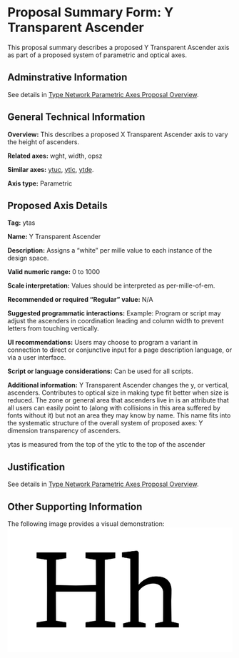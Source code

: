 # Proposal Summary Form: Y Transparent Ascender

This proposal summary describes a proposed Y Transparent Ascender axis as part of a
proposed system of parametric and optical axes.

## Adminstrative Information

See details in [Type Network Parametric Axes Proposal Overview](Overview.md).

## General Technical Information

**Overview:** This describes a proposed X Transparent Ascender axis to vary the
height of ascenders.

**Related axes:** wght, width, opsz 

**Similar axes:** [ytuc](ProposalSummary_ytuc.md), [ytlc](ProposalSummary_ytlo.md), [ytde](ProposalSummary_trde.md).

**Axis type:** Parametric

## Proposed Axis Details

**Tag:** ytas

**Name:** Y Transparent Ascender 

**Description:** Assigns a “white” per mille value to each instance of the design space.

**Valid numeric range:**  0 to 1000

**Scale interpretation:** Values should be interpreted as per-mille-of-em.

**Recommended or required “Regular” value:** N/A

**Suggested programmatic interactions:** Example: Program or script may adjust the ascenders
in coordination leading and column width to prevent letters from touching vertically.

**UI recommendations:** Users may choose to program a variant in connection to direct or
conjunctive input for a page description language, or via a user interface.

**Script or language considerations:** Can be used for all scripts.

**Additional information:** Y Transparent Ascender changes the y, or vertical, ascenders.
Contributes to optical size in making type fit better when size is reduced. The zone or
general area that ascenders live in is an attribute that all users can easily point to
(along with collisions in this area suffered by fonts without it) but not an area they
may know by name. This name fits into the systematic structure of the overall system of
proposed axes: Y dimension transparency of ascenders.

ytas is measured from the top of the ytlc to the top of the ascender

## Justification

See details in [Type Network Parametric Axes Proposal Overview](Overview.md).

## Other Supporting Information

The following image provides a visual demonstration:
![Demonstration](demos/animation-ytas.gif)
